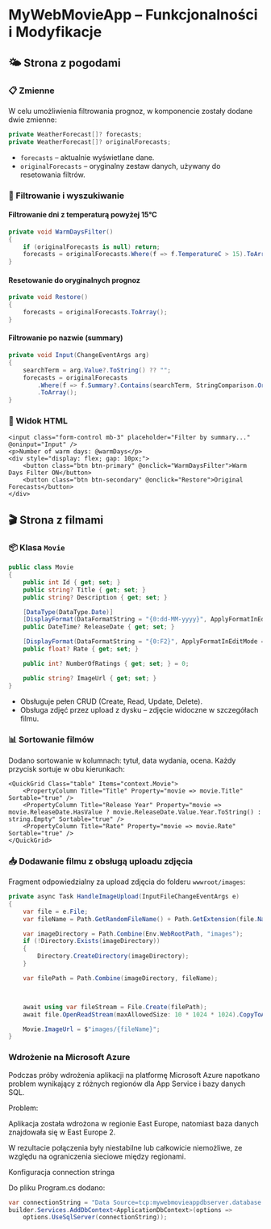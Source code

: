 # MyWebMovieApp – Funkcjonalności i Modyfikacje

## 🌤 Strona z pogodami

### 📋 Zmienne
W celu umożliwienia filtrowania prognoz, w komponencie zostały dodane dwie zmienne:
```csharp
private WeatherForecast[]? forecasts;
private WeatherForecast[]? originalForecasts;
```

- `forecasts` – aktualnie wyświetlane dane.
- `originalForecasts` – oryginalny zestaw danych, używany do resetowania filtrów.

### 🧮 Filtrowanie i wyszukiwanie

#### Filtrowanie dni z temperaturą powyżej 15°C
```csharp
private void WarmDaysFilter()
{
    if (originalForecasts is null) return;
    forecasts = originalForecasts.Where(f => f.TemperatureC > 15).ToArray();
}
```

#### Resetowanie do oryginalnych prognoz
```csharp
private void Restore()
{
    forecasts = originalForecasts.ToArray();
}
```

#### Filtrowanie po nazwie (summary)
```csharp
private void Input(ChangeEventArgs arg)
{
    searchTerm = arg.Value?.ToString() ?? "";
    forecasts = originalForecasts
        .Where(f => f.Summary?.Contains(searchTerm, StringComparison.OrdinalIgnoreCase) == true)
        .ToArray();
}
```

### 🧾 Widok HTML
```razor
<input class="form-control mb-3" placeholder="Filter by summary..." @oninput="Input" />
<p>Number of warm days: @warmDays</p>
<div style="display: flex; gap: 10px;">
    <button class="btn btn-primary" @onclick="WarmDaysFilter">Warm Days Filter ON</button>
    <button class="btn btn-secondary" @onclick="Restore">Original Forecasts</button>
</div>
```

## 🎬 Strona z filmami

### 📦 Klasa `Movie`
```csharp
public class Movie
{
    public int Id { get; set; }
    public string? Title { get; set; }
    public string? Description { get; set; }

    [DataType(DataType.Date)]
    [DisplayFormat(DataFormatString = "{0:dd-MM-yyyy}", ApplyFormatInEditMode = true)]
    public DateTime? ReleaseDate { get; set; }

    [DisplayFormat(DataFormatString = "{0:F2}", ApplyFormatInEditMode = true)]
    public float? Rate { get; set; }

    public int? NumberOfRatings { get; set; } = 0;

    public string? ImageUrl { get; set; }
}
```

- Obsługuje pełen CRUD (Create, Read, Update, Delete).
- Obsługa zdjęć przez upload z dysku – zdjęcie widoczne w szczegółach filmu.

### 📊 Sortowanie filmów

Dodano sortowanie w kolumnach: tytuł, data wydania, ocena. Każdy przycisk sortuje w obu kierunkach:

```razor
<QuickGrid Class="table" Items="context.Movie">
    <PropertyColumn Title="Title" Property="movie => movie.Title" Sortable="true" />
    <PropertyColumn Title="Release Year" Property="movie => movie.ReleaseDate.HasValue ? movie.ReleaseDate.Value.Year.ToString() : string.Empty" Sortable="true" />
    <PropertyColumn Title="Rate" Property="movie => movie.Rate" Sortable="true" />
</QuickGrid>
```

### 📥 Dodawanie filmu z obsługą uploadu zdjęcia

Fragment odpowiedzialny za upload zdjęcia do folderu `wwwroot/images`:
```csharp
private async Task HandleImageUpload(InputFileChangeEventArgs e)
{
    var file = e.File;
    var fileName = Path.GetRandomFileName() + Path.GetExtension(file.Name);

    var imageDirectory = Path.Combine(Env.WebRootPath, "images");
    if (!Directory.Exists(imageDirectory))
    {
        Directory.CreateDirectory(imageDirectory);
    }

    var filePath = Path.Combine(imageDirectory, fileName);



    await using var fileStream = File.Create(filePath);
    await file.OpenReadStream(maxAllowedSize: 10 * 1024 * 1024).CopyToAsync(fileStream);

    Movie.ImageUrl = $"images/{fileName}";
}
```
### Wdrożenie na Microsoft Azure

Podczas próby wdrożenia aplikacji na platformę Microsoft Azure napotkano problem wynikający z różnych regionów dla App Service i bazy danych SQL.

Problem:

Aplikacja została wdrożona w regionie East Europe, natomiast baza danych znajdowała się w East Europe 2.

W rezultacie połączenia były niestabilne lub całkowicie niemożliwe, ze względu na ograniczenia sieciowe między regionami.

Konfiguracja connection stringa

Do pliku Program.cs dodano:

```csharp
var connectionString = "Data Source=tcp:mywebmovieappdbserver.database.windows.net,1433;Initial Catalog=MyWebMovieApp_Db;User ID=xxadminxx;Password=Qwerty1234";
builder.Services.AddDbContext<ApplicationDbContext>(options =>
    options.UseSqlServer(connectionString));
```
